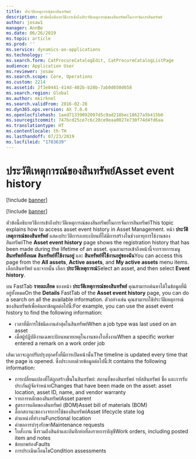 ```yaml
---
title: ประวัติเหตุการณ์ของสินทรัพย์
description: หัวข้อนี้อธิบายวิธีการเข้าถึงประวัติเหตุการณ์ของสินทรัพย์ในการจัดการสินทรัพย์
author: josaw1
manager: AnnBe
ms.date: 06/26/2019
ms.topic: article
ms.prod: ''
ms.service: dynamics-ax-applications
ms.technology: ''
ms.search.form: CatProcureCatalogEdit, CatProcureCatalogListPage
audience: Application User
ms.reviewer: josaw
ms.search.scope: Core, Operations
ms.custom: 2214
ms.assetid: 2f3e0441-414d-402b-b28b-7ab0d650d658
ms.search.region: Global
ms.author: mkirknel
ms.search.validFrom: 2016-02-28
ms.dyn365.ops.version: AX 7.0.0
ms.openlocfilehash: 1aed71339092097d5c9ad218bec18627a5b415b6
ms.sourcegitcommit: 747bcd25ce7c6c20ce9eaa0027e730f74d4fd6aa
ms.translationtype: HT
ms.contentlocale: th-TH
ms.lasthandoff: 07/23/2019
ms.locfileid: "1783639"
---
```

# <a name="asset-event-history"></a><span data-ttu-id="84299-103">ประวัติเหตุการณ์ของสินทรัพย์</span><span class="sxs-lookup"><span data-stu-id="84299-103">Asset event history</span></span>

[!include [banner](../../includes/banner.md)]

[!include [banner](../../includes/preview-banner.md)]

<span data-ttu-id="84299-104">หัวข้อนี้อธิบายวิธีการเข้าถึงประวัติเหตุการณ์ของสินทรัพย์ในการจัดการสินทรัพย์</span><span class="sxs-lookup"><span data-stu-id="84299-104">This topic explains how to access asset event history in Asset Management.</span></span> <span data-ttu-id="84299-105">หน้า **ประวัติเหตุการณ์ของสินทรัพย์** แสดงประวัติการลงทะเบียนที่ได้มีการสร้างในช่วงอายุการใช้งานของสินทรัพย์</span><span class="sxs-lookup"><span data-stu-id="84299-105">The **Asset event history** page shows the registration history that has been made during the lifetime of an asset.</span></span> <span data-ttu-id="84299-106">คุณสามารถเข้าถึงหน้านี้จากรายการเมนู **สินทรัพย์ทั้งหมด** **สินทรัพย์ที่ใช้งานอยู่** และ **สินทรัพย์ที่ใช้งานอยู่ของฉัน**</span><span class="sxs-lookup"><span data-stu-id="84299-106">You can access this page from the **All assets**, **Active assets**, and **My active assets** menu items.</span></span> <span data-ttu-id="84299-107">เลือกสินทรัพย์ และจากนั้น เลือก **ประวัติเหตุการณ์**</span><span class="sxs-lookup"><span data-stu-id="84299-107">Select an asset, and then select **Event history**.</span></span>

<span data-ttu-id="84299-108">บน FastTab **รายละเอียด** ของหน้า **ประวัติเหตุการณ์ของสินทรัพย์** คุณสามารถค้นหาได้ในข้อมูลที่มีอยู่ทั้งหมด</span><span class="sxs-lookup"><span data-stu-id="84299-108">On the **Details** FastTab of the **Asset event history** page, you can do a search on all the available information.</span></span> <span data-ttu-id="84299-109">ตัวอย่างเช่น คุณสามารถใช้ประวัติเหตุการณ์ของสินทรัพย์เพื่อค้นหาข้อมูลต่อไปนี้:</span><span class="sxs-lookup"><span data-stu-id="84299-109">For example, you can use the asset event history to find the following information:</span></span>

- <span data-ttu-id="84299-110">เวลาที่มีการใช้ชนิดงานล่าสุดในสินทรัพย์</span><span class="sxs-lookup"><span data-stu-id="84299-110">When a job type was last used on an asset</span></span>
- <span data-ttu-id="84299-111">เมื่อผู้ปฏิบัติงานเฉพาะป้อนหมายเหตุในงานของใบสั่งงาน</span><span class="sxs-lookup"><span data-stu-id="84299-111">When a specific worker entered a remark on a work order job</span></span>

<span data-ttu-id="84299-112">เส้นเวลาจะถูกปรับปรุงทุกครั้งที่มีการเปิดหน้านั้น</span><span class="sxs-lookup"><span data-stu-id="84299-112">The timeline is updated every time that the page is opened.</span></span> <span data-ttu-id="84299-113">ซึ่งประกอบด้วยข้อมูลต่อไปนี้:</span><span class="sxs-lookup"><span data-stu-id="84299-113">It contains the following information:</span></span>

- <span data-ttu-id="84299-114">การเปลี่ยนแปลงที่ได้ถูกสร้างขึ้นในสินทรัพย์: สถานที่ของสินทรัพย์ รหัสสินทรัพย์ ชื่อ และการรับประกันผู้จัดจำหน่าย</span><span class="sxs-lookup"><span data-stu-id="84299-114">Changes that have been made on the asset: asset location, asset ID, name, and vendor warranty</span></span>
- <span data-ttu-id="84299-115">รายการหลักของสินทรัพย์</span><span class="sxs-lookup"><span data-stu-id="84299-115">Asset parent</span></span>
- <span data-ttu-id="84299-116">สูตรการผลิตของสินทรัพย์ (BOM)</span><span class="sxs-lookup"><span data-stu-id="84299-116">Asset bill of materials (BOM)</span></span>
- <span data-ttu-id="84299-117">ล็อกสถานะของวงจรการใช้ของสินทรัพย์</span><span class="sxs-lookup"><span data-stu-id="84299-117">Asset lifecycle state log</span></span>
- <span data-ttu-id="84299-118">ตำแหน่งที่ทำงาน</span><span class="sxs-lookup"><span data-stu-id="84299-118">Functional location</span></span>
- <span data-ttu-id="84299-119">คำขอการบำรุงรักษา</span><span class="sxs-lookup"><span data-stu-id="84299-119">Maintenance requests</span></span>
- <span data-ttu-id="84299-120">ใบสั่งงาน ซึ่งรวมถึงสินค้าและบันทึกย่อที่ลงรายการบัญชี</span><span class="sxs-lookup"><span data-stu-id="84299-120">Work orders, including posted item and notes</span></span>
- <span data-ttu-id="84299-121">ข้อบกพร่อง</span><span class="sxs-lookup"><span data-stu-id="84299-121">Faults</span></span>
- <span data-ttu-id="84299-122">การประเมินเงื่อนไข</span><span class="sxs-lookup"><span data-stu-id="84299-122">Condition assessments</span></span>

